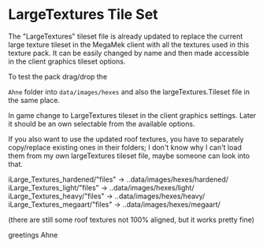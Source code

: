 # LargeTextures Tile Set

The "LargeTextures" tileset file is already updated to replace the current large texture tileset in the MegaMek client
with all the textures used in this texture pack. It can be easily changed by name and then made accessible in the client
graphics tileset options.

To test the pack drag/drop the

`Ahne` folder into `data/images/hexes` and also the largeTextures.Tileset file in the same place.

In game change to LargeTextures tileset in the client graphics settings. Later it should be an own selectable from the
available options.

If you also want to use the updated roof textures, you have to separately copy/replace existing ones in their folders;
I don't know why I can't load them from my own largeTextures tileset file, maybe someone can look into that.

iLarge_Textures_hardened/"files" -> ..data/images/hexes/hardened/
iLarge_Textures_light/"files" -> ..data/images/hexes/light/
iLarge_Textures_heavy/"files" -> ..data/images/hexes/heavy/
iLarge_Textures_megaart/"files" -> ..data/images/hexes/megaart/

(there are still some roof textures not 100% aligned, but it works pretty fine)

greetings
Ahne
